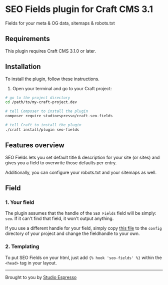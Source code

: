 # SEO Fields plugin for Craft CMS 3.1

Fields for your meta & OG data, sitemaps & robots.txt

## Requirements

This plugin requires Craft CMS 3.1.0 or later.

## Installation

To install the plugin, follow these instructions.

1. Open your terminal and go to your Craft project:

```bash
# go to the project directory
cd /path/to/my-craft-project.dev

# tell Composer to install the plugin
composer require studioespresso/craft-seo-fields

# tell Craft to install the plugin
./craft install/plugin seo-fields
```

## Features overview

SEO Fields lets you set default title & description for your site (or sites) and gives you a field to overwrite those defaults per entry.

Additionally, you can configure your robots.txt and your sitemaps as well.


## Field

### 1. Your field
The plugin assumes that the handle of the `SEO Fields` field will be simply: `seo`. If it can't find that field, it won't output anything.

If you use a different handle for your field, simply copy [this file](src/config.php) to the `config` directory of your project and change the fieldhandle to your own. 

### 2. Templating
To put SEO Fields on your html, just add `{% hook 'seo-fields' %}` within the `<head>` tag in your layout. 
 

---
Brought to you by [Studio Espresso](https://studioespresso.co)
